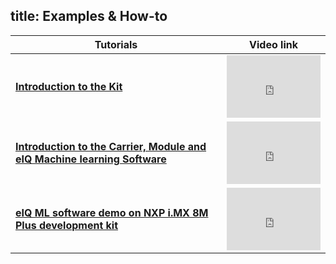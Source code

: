 title: Examples & How-to
---


| **Tutorials**                                                |                        **Video link**                        |
| ------------------------------------------------------------ | :----------------------------------------------------------: |
| **[Introduction to the Kit ](examples&howto/Introduction.html)** | <iframe width="150" height="100" src="https://www.youtube.com/embed/WkdLgFr4_hw" frameborder="0" allow="autoplay; encrypted-media" allowfullscreen></iframe> |
| **[Introduction to the Carrier, Module and eIQ Machine learning Software  ](examples&howto/CarrierModuleandeIQMachinelearningsoftware.html)** | <iframe width="150" height="100" src="https://www.youtube.com/embed/0a_iCahPTmE" frameborder="0" allow="autoplay; encrypted-media" allowfullscreen></iframe> |
| **[eIQ ML software demo on NXP i.MX 8M Plus development kit  ](examples&howto/eIQMLsoftwareDemo.html)** | <iframe width="150" height="100" src="https://www.youtube.com/embed/0TG4vyJSRY4" frameborder="0" allow="autoplay; encrypted-media" allowfullscreen></iframe> |






